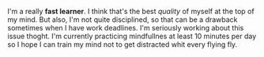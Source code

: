 I'm a really **fast learner**. I think that's the best *quality* of myself at the top of my mind. But also, I'm not quite disciplined, so that can be a drawback  sometimes when I have work deadlines. I'm seriously working about this issue thoght. I'm currently practicing mindfullnes at least 10 minutes per day so I hope I can train my mind not to get distracted whit every flying fly. 
